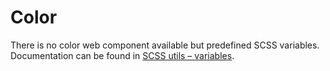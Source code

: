 # Color

There is no color web component available but predefined SCSS variables. Documentation can be found
in [SCSS utils – variables](/#/web/scss-utils/variables).